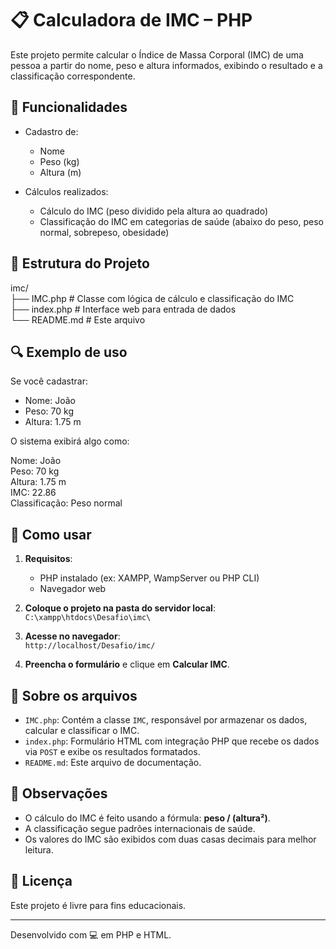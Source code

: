 # 📋 Calculadora de IMC – PHP

Este projeto permite calcular o Índice de Massa Corporal (IMC) de uma pessoa a partir do nome, peso e altura informados, exibindo o resultado e a classificação correspondente.

## 🧮 Funcionalidades

- Cadastro de:

  - Nome
  - Peso (kg)
  - Altura (m)

- Cálculos realizados:
  - Cálculo do IMC (peso dividido pela altura ao quadrado)
  - Classificação do IMC em categorias de saúde (abaixo do peso, peso normal, sobrepeso, obesidade)

## 📂 Estrutura do Projeto

imc/  
├── IMC.php # Classe com lógica de cálculo e classificação do IMC  
├── index.php # Interface web para entrada de dados  
└── README.md # Este arquivo

## 🔍 Exemplo de uso

Se você cadastrar:

- Nome: João
- Peso: 70 kg
- Altura: 1.75 m

O sistema exibirá algo como:

Nome: João  
Peso: 70 kg  
Altura: 1.75 m  
IMC: 22.86  
Classificação: Peso normal

## 🚀 Como usar

1. **Requisitos**:

   - PHP instalado (ex: XAMPP, WampServer ou PHP CLI)
   - Navegador web

2. **Coloque o projeto na pasta do servidor local**:  
   `C:\xampp\htdocs\Desafio\imc\`

3. **Acesse no navegador**:  
   `http://localhost/Desafio/imc/`

4. **Preencha o formulário** e clique em **Calcular IMC**.

## 📁 Sobre os arquivos

- `IMC.php`: Contém a classe `IMC`, responsável por armazenar os dados, calcular e classificar o IMC.
- `index.php`: Formulário HTML com integração PHP que recebe os dados via `POST` e exibe os resultados formatados.
- `README.md`: Este arquivo de documentação.

## 📝 Observações

- O cálculo do IMC é feito usando a fórmula: **peso / (altura²)**.
- A classificação segue padrões internacionais de saúde.
- Os valores do IMC são exibidos com duas casas decimais para melhor leitura.

## 📄 Licença

Este projeto é livre para fins educacionais.

---

Desenvolvido com 💻 em PHP e HTML.
